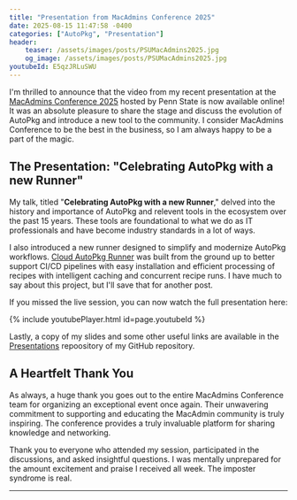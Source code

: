 ```yaml
---
title: "Presentation from MacAdmins Conference 2025"
date: 2025-08-15 11:47:58 -0400
categories: ["AutoPkg", "Presentation"]
header:
    teaser: /assets/images/posts/PSUMacAdmins2025.jpg
    og_image: /assets/images/posts/PSUMacAdmins2025.jpg
youtubeId: E5qzJRLuSWU
---
```


I'm thrilled to announce that the video from my recent presentation at the [MacAdmins Conference 2025](https://macadmins.psu.edu/) hosted by Penn State is now available online! It was an absolute pleasure to share the stage and discuss the evolution of AutoPkg and introduce a new tool to the community. I consider MacAdmins Conference to be the best in the business, so I am always happy to be a part of the magic.

## The Presentation: "Celebrating AutoPkg with a new Runner"

My talk, titled "**Celebrating AutoPkg with a new Runner**," delved into the history and importance of AutoPkg and relevent tools in the ecosystem over the past 15 years. These tools are foundational to what we do as IT professionals and have become industry standards in a lot of ways.

I also introduced a new runner designed to simplify and modernize AutoPkg workflows. [Cloud AutoPkg Runner](https://pypi.org/project/cloud-autopkg-runner/) was built from the ground up to better support CI/CD pipelines with easy installation and efficient processing of recipes with intelligent caching and concurrent recipe runs. I have much to say about this project, but I'll save that for another post.

If you missed the live session, you can now watch the full presentation here:

{% include youtubePlayer.html id=page.youtubeId %}

Lastly, a copy of my slides and some other useful links are available in the [Presentations](https://github.com/MScottBlake/Presentations) repoository of my GitHub repository.

## A Heartfelt Thank You

As always, a huge thank you goes out to the entire MacAdmins Conference team for organizing an exceptional event once again. Their unwavering commitment to supporting and educating the MacAdmin community is truly inspiring. The conference provides a truly invaluable platform for sharing knowledge and networking.

Thank you to everyone who attended my session, participated in the discussions, and asked insightful questions. I was mentally unprepared for the amount excitement and praise I received all week. The imposter syndrome is real.

---
